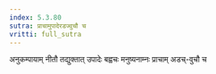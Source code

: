 ```yaml
---
index: 5.3.80
sutra: प्राचामुपादेरडज्वुचौ च
vritti: full_sutra
---
```


अनुकम्पायाम् नीतौ तद्युक्तात् उपादेः बह्वचः मनुष्यनाम्नः प्राचाम्  अडच्-वुचौ च